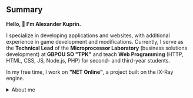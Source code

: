 ## Summary

**Hello, 👋 I'm Alexander Kuprin.**  

I specialize in developing applications and websites, with additional experience in game development and modifications. Currently, I serve as the **Technical Lead** of the **Microprocessor Laboratory** (business solutions development) at **GBPOU SO "TPK"** and teach **Web Programming** (HTTP, HTML, CSS, JS, Node.js, PHP) for second- and third-year students.  

In my free time, I work on **"NET Online"**, a project built on the IX-Ray engine.

<details>
<summary>
  About me
</summary>

## Work

| Organization | Position | Period |
| - | - | - |
| [Tolyatti Polytechnic College](https://tpcol.ru) | Programmer | August 2024 - October 2024 |
| [Tolyatti Polytechnic College](https://tpcol.ru) | Web Development Teacher | September 2024 - Present |
| [Tolyatti Polytechnic College](https://tpcol.ru) | System Administrator | October 2024 - Present |
| [Tolyatti Polytechnic College](https://tpcol.ru) | Technical Lead, Microprocessors Lab | January 2025 - Present |

## Skills

### Application Development

- **C** (ARM-based microcontrollers & microprocessors)
- **C++** (soft of)
- **C#**
- **PHP**
- **JavaScript** (full-cycle CRUD)
- **NodeJS**
- **CSS**
- **Lua**
- **Python**
- **Java** (soft of)

### Game Engines

- X-Ray Engine
- Unity

### 3D Graphics

- 3Ds Max
- Blender (soft of)

</details>
